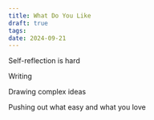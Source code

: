 ```yaml
---
title: What Do You Like
draft: true
tags: 
date: 2024-09-21
---
```

Self-reflection is hard


Writing

Drawing complex ideas

Pushing out what easy and what you love

